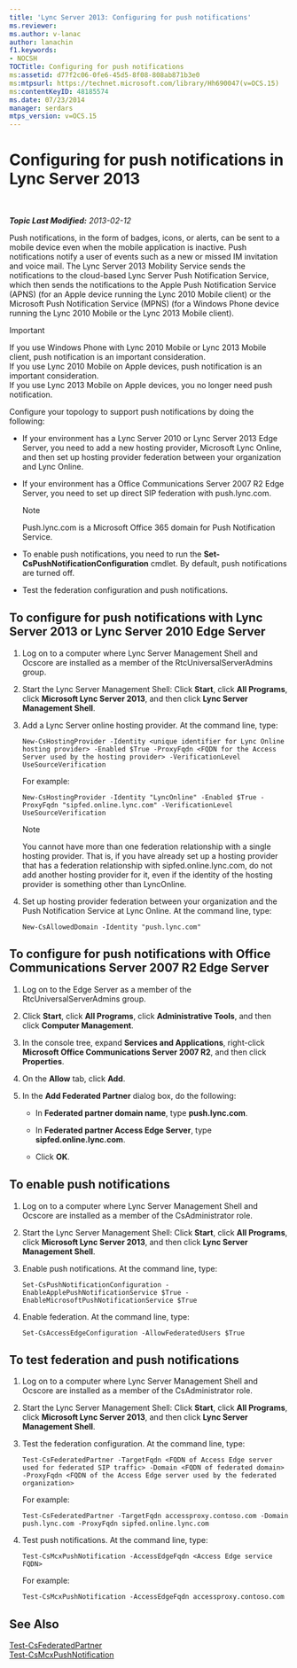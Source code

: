 ```yaml
---
title: 'Lync Server 2013: Configuring for push notifications'
ms.reviewer: 
ms.author: v-lanac
author: lanachin
f1.keywords:
- NOCSH
TOCTitle: Configuring for push notifications
ms:assetid: d77f2c06-0fe6-45d5-8f08-808ab871b3e0
ms:mtpsurl: https://technet.microsoft.com/library/Hh690047(v=OCS.15)
ms:contentKeyID: 48185574
ms.date: 07/23/2014
manager: serdars
mtps_version: v=OCS.15
---
```


<div data-xmlns="http://www.w3.org/1999/xhtml">

<div class="topic" data-xmlns="http://www.w3.org/1999/xhtml" data-msxsl="urn:schemas-microsoft-com:xslt" data-cs="http://msdn.microsoft.com/">

<div data-asp="http://msdn2.microsoft.com/asp">

# Configuring for push notifications in Lync Server 2013

</div>

<div id="mainSection">

<div id="mainBody">

<span> </span>

_**Topic Last Modified:** 2013-02-12_

Push notifications, in the form of badges, icons, or alerts, can be sent to a mobile device even when the mobile application is inactive. Push notifications notify a user of events such as a new or missed IM invitation and voice mail. The Lync Server 2013 Mobility Service sends the notifications to the cloud-based Lync Server Push Notification Service, which then sends the notifications to the Apple Push Notification Service (APNS) (for an Apple device running the Lync 2010 Mobile client) or the Microsoft Push Notification Service (MPNS) (for a Windows Phone device running the Lync 2010 Mobile or the Lync 2013 Mobile client).

<div>


> [!IMPORTANT]  
> If you use Windows Phone with Lync 2010 Mobile or Lync 2013 Mobile client, push notification is an important consideration.<BR>If you use Lync 2010 Mobile on Apple devices, push notification is an important consideration.<BR>If you use Lync 2013 Mobile on Apple devices, you no longer need push notification.



</div>

Configure your topology to support push notifications by doing the following:

  - If your environment has a Lync Server 2010 or Lync Server 2013 Edge Server, you need to add a new hosting provider, Microsoft Lync Online, and then set up hosting provider federation between your organization and Lync Online.

  - If your environment has a Office Communications Server 2007 R2 Edge Server, you need to set up direct SIP federation with push.lync.com.
    
    <div>
    

    > [!NOTE]  
    > Push.lync.com is a Microsoft Office 365 domain for Push Notification Service.

    
    </div>

  - To enable push notifications, you need to run the **Set-CsPushNotificationConfiguration** cmdlet. By default, push notifications are turned off.

  - Test the federation configuration and push notifications.

<div>

## To configure for push notifications with Lync Server 2013 or Lync Server 2010 Edge Server

1.  Log on to a computer where Lync Server Management Shell and Ocscore are installed as a member of the RtcUniversalServerAdmins group.

2.  Start the Lync Server Management Shell: Click **Start**, click **All Programs**, click **Microsoft Lync Server 2013**, and then click **Lync Server Management Shell**.

3.  Add a Lync Server online hosting provider. At the command line, type:
    
        New-CsHostingProvider -Identity <unique identifier for Lync Online hosting provider> -Enabled $True -ProxyFqdn <FQDN for the Access Server used by the hosting provider> -VerificationLevel UseSourceVerification
    
    For example:
    
        New-CsHostingProvider -Identity "LyncOnline" -Enabled $True -ProxyFqdn "sipfed.online.lync.com" -VerificationLevel UseSourceVerification
    
    <div>
    

    > [!NOTE]  
    > You cannot have more than one federation relationship with a single hosting provider. That is, if you have already set up a hosting provider that has a federation relationship with sipfed.online.lync.com, do not add another hosting provider for it, even if the identity of the hosting provider is something other than LyncOnline.

    
    </div>

4.  Set up hosting provider federation between your organization and the Push Notification Service at Lync Online. At the command line, type:
    
        New-CsAllowedDomain -Identity "push.lync.com"

</div>

<div>

## To configure for push notifications with Office Communications Server 2007 R2 Edge Server

1.  Log on to the Edge Server as a member of the RtcUniversalServerAdmins group.

2.  Click **Start**, click **All Programs**, click **Administrative Tools**, and then click **Computer Management**.

3.  In the console tree, expand **Services and Applications**, right-click **Microsoft Office Communications Server 2007 R2**, and then click **Properties**.

4.  On the **Allow** tab, click **Add**.

5.  In the **Add Federated Partner** dialog box, do the following:
    
      - In **Federated partner domain name**, type **push.lync.com**.
    
      - In **Federated partner Access Edge Server**, type **sipfed.online.lync.com**.
    
      - Click **OK**.

</div>

<div>

## To enable push notifications

1.  Log on to a computer where Lync Server Management Shell and Ocscore are installed as a member of the CsAdministrator role.

2.  Start the Lync Server Management Shell: Click **Start**, click **All Programs**, click **Microsoft Lync Server 2013**, and then click **Lync Server Management Shell**.

3.  Enable push notifications. At the command line, type:
    
        Set-CsPushNotificationConfiguration -EnableApplePushNotificationService $True -EnableMicrosoftPushNotificationService $True

4.  Enable federation. At the command line, type:
    
        Set-CsAccessEdgeConfiguration -AllowFederatedUsers $True

</div>

<div>

## To test federation and push notifications

1.  Log on to a computer where Lync Server Management Shell and Ocscore are installed as a member of the CsAdministrator role.

2.  Start the Lync Server Management Shell: Click **Start**, click **All Programs**, click **Microsoft Lync Server 2013**, and then click **Lync Server Management Shell**.

3.  Test the federation configuration. At the command line, type:
    
        Test-CsFederatedPartner -TargetFqdn <FQDN of Access Edge server used for federated SIP traffic> -Domain <FQDN of federated domain> -ProxyFqdn <FQDN of the Access Edge server used by the federated organization>
    
    For example:
    
        Test-CsFederatedPartner -TargetFqdn accessproxy.contoso.com -Domain push.lync.com -ProxyFqdn sipfed.online.lync.com

4.  Test push notifications. At the command line, type:
    
        Test-CsMcxPushNotification -AccessEdgeFqdn <Access Edge service FQDN>
    
    For example:
    
        Test-CsMcxPushNotification -AccessEdgeFqdn accessproxy.contoso.com

</div>

<div>

## See Also


[Test-CsFederatedPartner](https://docs.microsoft.com/powershell/module/skype/Test-CsFederatedPartner)  
[Test-CsMcxPushNotification](https://docs.microsoft.com/powershell/module/skype/Test-CsMcxPushNotification)  
  

</div>

</div>

<span> </span>

</div>

</div>

</div>

